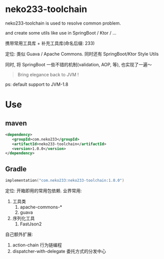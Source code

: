 # neko233-toolchain
neko233-toolchain is used to resolve common problem.

and create some utils like use in SpringBoot / Ktor / ...

携带常用工具库 + 补充工具库(命名后缀: 233)

定位: 类似 Guava / Apache Commons. 同时还有 SpringBoot/Ktor Style Utils

同时, 将 SpringBoot 一些不错的机制(validation, AOP, 等), 也实现了一遍～


> Bring elegance back to JVM !

ps: default support to JVM-1.8

# Use
## maven
```xml
<dependency>
   <groupId>com.neko233</groupId>
   <artifactId>neko233-toolchain</artifactId>
   <version>1.0.0</version>
</dependency>
```

## Gradle
```kotlin
implementation("com.neko233:neko233-toolchain:1.0.0")
```

定位: 开箱即用的常用包依赖.
业界常用:
1. 工具类
   1. apache-commons-*
   2. guava
2. 序列化工具
   1. FastJson2

自己额外扩展:
1. action-chain 行为链编程
2. dispatcher-with-delegate 委托方式的分发中心
